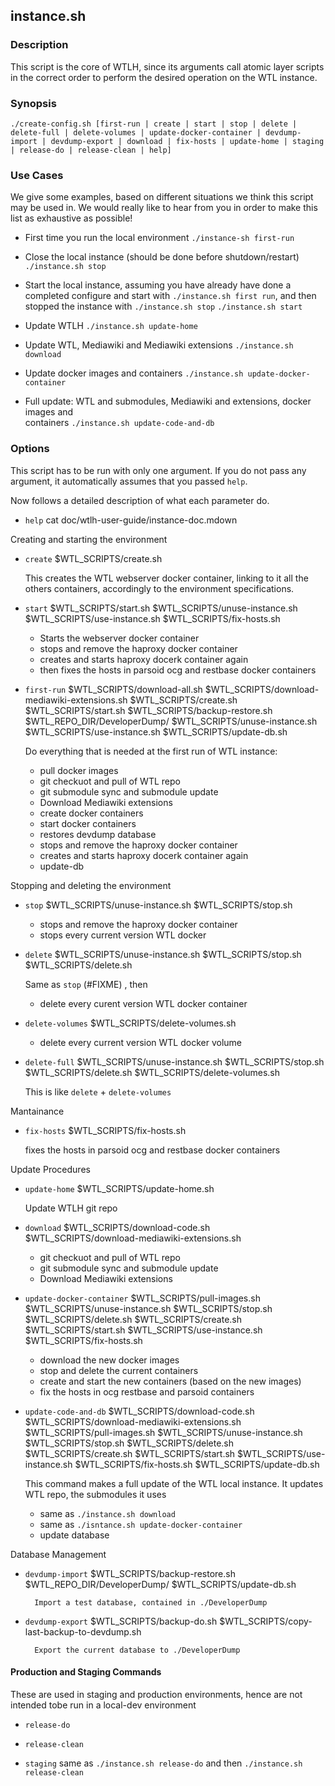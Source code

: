 instance.sh
------------

### Description

This script is the core of WTLH, since its arguments call atomic layer scripts
in the correct order to perform the desired operation on the WTL instance.

### Synopsis

```{.bash}
./create-config.sh [first-run | create | start | stop | delete | delete-full | delete-volumes | update-docker-container | devdump-import | devdump-export | download | fix-hosts | update-home | staging | release-do | release-clean | help]
```

### Use Cases

We give some examples, based on different situations we think this script
may be used in. We would really like to hear from you in order to
make this list as exhaustive as possible!

* First time you run the local environment
        `./instance-sh first-run`

* Close the local instance (should be done before shutdown/restart)
        `./instance.sh stop`

* Start the local instance, assuming you have already have done a completed
    configure and start with `./instance.sh first run`, and then stopped
    the instance with `./instance.sh stop`
        `./instance.sh start`

* Update WTLH
        `./instance.sh update-home`

* Update WTL, Mediawiki and Mediawiki extensions
        `./instance.sh download`

* Update docker images and containers
        `./instance.sh update-docker-container`

* Full update: WTL and submodules, Mediawiki and extensions, docker images and      
    containers
        `./instance.sh update-code-and-db`


### Options

This script has to be run with only one argument. If you do not pass any
argument, it automatically assumes that you passed `help`.

Now follows a detailed description of what each parameter do.

* `help`
        cat doc/wtlh-user-guide/instance-doc.mdown

Creating and starting the environment

* `create`
        $WTL_SCRIPTS/create.sh

    This creates the WTL webserver docker container, linking to it all the
    others containers, accordingly to the environment specifications.

* `start`
        $WTL_SCRIPTS/start.sh
        $WTL_SCRIPTS/unuse-instance.sh
        $WTL_SCRIPTS/use-instance.sh
        $WTL_SCRIPTS/fix-hosts.sh

    * Starts the webserver docker container
    * stops and remove the haproxy docker container
    * creates and starts haproxy docerk container again
    * then fixes the hosts in parsoid ocg and restbase docker containers

* `first-run`
        $WTL_SCRIPTS/download-all.sh
        $WTL_SCRIPTS/download-mediawiki-extensions.sh
        $WTL_SCRIPTS/create.sh
        $WTL_SCRIPTS/start.sh
        $WTL_SCRIPTS/backup-restore.sh $WTL_REPO_DIR/DeveloperDump/
        $WTL_SCRIPTS/unuse-instance.sh
        $WTL_SCRIPTS/use-instance.sh
        $WTL_SCRIPTS/update-db.sh

    Do everything that is needed at the first run of WTL instance:
    * pull docker images
    * git checkuot and pull of WTL repo
    * git submodule sync and submodule update
    * Download Mediawiki extensions
    * create docker containers
    * start docker containers
    * restores devdump database
    * stops and remove the haproxy docker container
    * creates and starts haproxy docerk container again
    * update-db

Stopping and deleting the environment

* `stop`
        $WTL_SCRIPTS/unuse-instance.sh
        $WTL_SCRIPTS/stop.sh

    * stops and remove the haproxy docker container
    * stops every current version WTL docker

* `delete`
        $WTL_SCRIPTS/unuse-instance.sh
        $WTL_SCRIPTS/stop.sh
        $WTL_SCRIPTS/delete.sh

    Same as `stop` (#FIXME) , then
    * delete every curent version WTL docker container

* `delete-volumes`
        $WTL_SCRIPTS/delete-volumes.sh

    * delete every current version WTL docker volume

* `delete-full`
        $WTL_SCRIPTS/unuse-instance.sh
        $WTL_SCRIPTS/stop.sh
        $WTL_SCRIPTS/delete.sh
        $WTL_SCRIPTS/delete-volumes.sh

     This is like `delete` + `delete-volumes`

Mantainance

* `fix-hosts`
        $WTL_SCRIPTS/fix-hosts.sh

    fixes the hosts in parsoid ocg and restbase docker containers

Update Procedures

* `update-home`
        $WTL_SCRIPTS/update-home.sh

    Update WTLH git repo

* `download`
        $WTL_SCRIPTS/download-code.sh
        $WTL_SCRIPTS/download-mediawiki-extensions.sh

    * git checkuot and pull of WTL repo
    * git submodule sync and submodule update
    * Download Mediawiki extensions

* `update-docker-container`
        $WTL_SCRIPTS/pull-images.sh
        $WTL_SCRIPTS/unuse-instance.sh
        $WTL_SCRIPTS/stop.sh
        $WTL_SCRIPTS/delete.sh
        $WTL_SCRIPTS/create.sh
        $WTL_SCRIPTS/start.sh
        $WTL_SCRIPTS/use-instance.sh
        $WTL_SCRIPTS/fix-hosts.sh

    * download the new docker images
    * stop and delete the current containers
    * create and start the new containers (based on the new images)
    * fix the hosts in ocg restbase and parsoid containers

* `update-code-and-db`
        $WTL_SCRIPTS/download-code.sh
        $WTL_SCRIPTS/download-mediawiki-extensions.sh
        $WTL_SCRIPTS/pull-images.sh
        $WTL_SCRIPTS/unuse-instance.sh
        $WTL_SCRIPTS/stop.sh
        $WTL_SCRIPTS/delete.sh
        $WTL_SCRIPTS/create.sh
        $WTL_SCRIPTS/start.sh
        $WTL_SCRIPTS/use-instance.sh
        $WTL_SCRIPTS/fix-hosts.sh
        $WTL_SCRIPTS/update-db.sh

    This command makes a full update of the WTL local instance.
    It updates WTL repo, the submodules it uses

    * same as `./instance.sh download`
    * same as `./isntance.sh update-docker-container`
    * update database

Database Management

* `devdump-import`
        $WTL_SCRIPTS/backup-restore.sh $WTL_REPO_DIR/DeveloperDump/
        $WTL_SCRIPTS/update-db.sh

        Import a test database, contained in ./DeveloperDump

* `devdump-export`
        $WTL_SCRIPTS/backup-do.sh
        $WTL_SCRIPTS/copy-last-backup-to-devdump.sh

        Export the current database to ./DeveloperDump

#### Production and Staging Commands

These are used in staging and production environments, hence are not intended
tobe run in a local-dev environment

* `release-do`

* `release-clean`

* `staging`
    same as `./instance.sh release-do` and then `./instance.sh release-clean`
